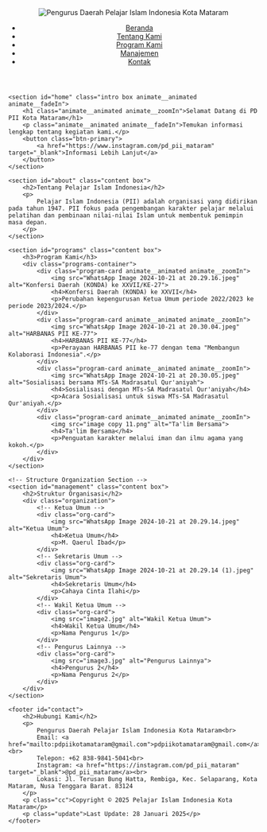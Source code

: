 <!DOCTYPE html>
<html lang="id">
<head>
    <meta charset="UTF-8">
    <meta name="viewport" content="width=device-width, initial-scale=1.0">
    <title>Pelajar Islam Indonesia Kota Mataram</title>
    <link rel="stylesheet" href="style.css">
    <link rel="stylesheet" href="https://cdnjs.cloudflare.com/ajax/libs/animate.css/4.1.1/animate.min.css"/>
</head>

<body>
    <header>
        <div class="logo">
            <img src="IMG_9420.PNG" alt="Pengurus Daerah Pelajar Islam Indonesia Kota Mataram">
        </div>
        <nav>
            <ul>
                <li><a href="#home">Beranda</a></li>
                <li><a href="#about">Tentang Kami</a></li>
                <li><a href="#programs">Program Kami</a></li>
                <li><a href="#management">Manajemen</a></li>
                <li><a href="#contact">Kontak</a></li>
            </ul>
        </nav>
    </header>

    <section id="home" class="intro box animate__animated animate__fadeIn">
        <h1 class="animate__animated animate__zoomIn">Selamat Datang di PD PII Kota Mataram</h1>
        <p class="animate__animated animate__fadeIn">Temukan informasi lengkap tentang kegiatan kami.</p>
        <button class="btn-primary">
            <a href="https://www.instagram.com/pd_pii_mataram" target="_blank">Informasi Lebih Lanjut</a>
        </button>
    </section>

    <section id="about" class="content box">
        <h2>Tentang Pelajar Islam Indonesia</h2>
        <p>
            Pelajar Islam Indonesia (PII) adalah organisasi yang didirikan pada tahun 1947. PII fokus pada pengembangan karakter pelajar melalui pelatihan dan pembinaan nilai-nilai Islam untuk membentuk pemimpin masa depan.
        </p>
    </section>

    <section id="programs" class="content box">
        <h3>Program Kami</h3>
        <div class="programs-container">
            <div class="program-card animate__animated animate__zoomIn">
                <img src="WhatsApp Image 2024-10-21 at 20.29.16.jpeg" alt="Konfersi Daerah (KONDA) ke XXVII/KE-27">
                <h4>Konfersi Daerah (KONDA) ke XXVII</h4>
                <p>Perubahan kepengurusan Ketua Umum periode 2022/2023 ke periode 2023/2024.</p>
            </div>
            <div class="program-card animate__animated animate__zoomIn">
                <img src="WhatsApp Image 2024-10-21 at 20.30.04.jpeg" alt="HARBANAS PII KE-77">
                <h4>HARBANAS PII KE-77</h4>
                <p>Perayaan HARBANAS PII ke-77 dengan tema "Membangun Kolaborasi Indonesia".</p>
            </div>
            <div class="program-card animate__animated animate__zoomIn">
                <img src="WhatsApp Image 2024-10-21 at 20.30.05.jpeg" alt="Sosialisasi bersama MTs-SA Madrasatul Qur'aniyah">
                <h4>Sosialisasi dengan MTs-SA Madrasatul Qur'aniyah</h4>
                <p>Acara Sosialisasi untuk siswa MTs-SA Madrasatul Qur'aniyah.</p>
            </div>
            <div class="program-card animate__animated animate__zoomIn">
                <img src="image copy 11.png" alt="Ta'lim Bersama">
                <h4>Ta'lim Bersama</h4>
                <p>Penguatan karakter melalui iman dan ilmu agama yang kokoh.</p>
            </div>
        </div>
    </section>

    <!-- Structure Organization Section -->
    <section id="management" class="content box">
        <h2>Struktur Organisasi</h2>
        <div class="organization">
            <!-- Ketua Umum -->
            <div class="org-card">
                <img src="WhatsApp Image 2024-10-21 at 20.29.14.jpeg" alt="Ketua Umum">
                <h4>Ketua Umum</h4>
                <p>M. Qaerul Ibad</p>
            </div>
            <!-- Sekretaris Umum -->
            <div class="org-card">
                <img src="WhatsApp Image 2024-10-21 at 20.29.14 (1).jpeg" alt="Sekretaris Umum">
                <h4>Sekretaris Umum</h4>
                <p>Cahaya Cinta Ilahi</p>
            </div>
            <!-- Wakil Ketua Umum -->
            <div class="org-card">
                <img src="image2.jpg" alt="Wakil Ketua Umum">
                <h4>Wakil Ketua Umum</h4>
                <p>Nama Pengurus 1</p>
            </div>
            <!-- Pengurus Lainnya -->
            <div class="org-card">
                <img src="image3.jpg" alt="Pengurus Lainnya">
                <h4>Pengurus 2</h4>
                <p>Nama Pengurus 2</p>
            </div>
        </div>
    </section>

    <footer id="contact">
        <h2>Hubungi Kami</h2>
        <p>
            Pengurus Daerah Pelajar Islam Indonesia Kota Mataram<br>
            Email: <a href="mailto:pdpiikotamataram@gmail.com">pdpiikotamataram@gmail.com</a><br>
            Telepon: +62 838-9841-5041<br>
            Instagram: <a href="https://instagram.com/pd_pii_mataram" target="_blank">@pd_pii_mataram</a><br>
            Lokasi: Jl. Terusan Bung Hatta, Rembiga, Kec. Selaparang, Kota Mataram, Nusa Tenggara Barat. 83124
        </p>
        <p class="cc">Copyright © 2025 Pelajar Islam Indonesia Kota Mataram</p>
        <p class="update">Last Update: 28 Januari 2025</p>
    </footer>
</body>
</html>
